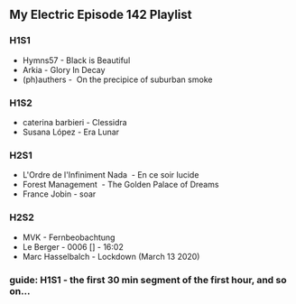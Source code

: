 ## My Electric Episode 142 Playlist

### H1S1
* Hymns57 - Black is Beautiful
* Arkia - Glory In Decay
* (ph)authers -  On the precipice of suburban smoke

### H1S2
* caterina barbieri - Clessidra
* Susana López - Era Lunar

### H2S1
* L'Ordre de l'Infiniment Nada  - En ce soir lucide
* Forest Management  - The Golden Palace of Dreams
* France Jobin - soar

### H2S2
* MVK - Fernbeobachtung
* Le Berger - 0006 [] - 16:02
* Marc Hasselbalch - Lockdown (March 13 2020)

### guide: H1S1 - the first 30 min segment of the first hour, and so on...
